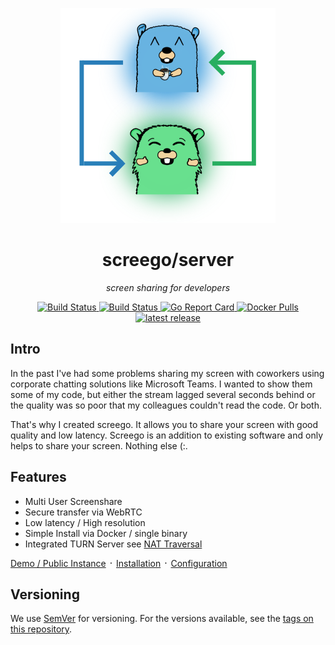 <p align="center">
    <a href="https://screego.net">
        <img src="docs/logo.png" />
    </a>
</p>


<h1 align="center">screego/server</h1>
<p align="center"><i>screen sharing for developers</i></p>

<p align="center">
    <a href="https://github.com/breadchris/share/graveyard/screenshare/actions?query=workflow%3Abuild">
        <img alt="Build Status" src="https://github.com/breadchris/share/graveyard/screenshare/workflows/build/badge.svg">
    </a> 
    <a href="https://github.com/breadchris/share/graveyard/screenshare/pkgs/container/server">
        <img alt="Build Status" src="https://img.shields.io/badge/dynamic/json?url=https%3A%2F%2Fraw.githubusercontent.com%2Fipitio%2Fghcr-pulls%2Fmaster%2Findex.json&query=%24%5B%3F(%40.owner%3D%3D%22screego%22%20%26%26%20%40.repo%3D%3D%22server%22%20%26%26%20%40.image%3D%3D%22server%22)%5D.pulls&logo=github&label=pulls">
    </a> 
    <a href="https://goreportcard.com/report/github.com/breadchris/share/graveyard/screenshare">
        <img alt="Go Report Card" src="https://goreportcard.com/badge/github.com/breadchris/share/graveyard/screenshare">
    </a>
    <a href="https://hub.docker.com/r/screego/server">
        <img alt="Docker Pulls" src="https://img.shields.io/docker/pulls/screego/server.svg">
    </a>
    <a href="https://github.com/breadchris/share/graveyard/screenshare/releases/latest">
        <img alt="latest release" src="https://img.shields.io/github/release/screego/server.svg">
    </a>
</p>

## Intro

In the past I've had some problems sharing my screen with coworkers using
corporate chatting solutions like Microsoft Teams. I wanted to show them some
of my code, but either the stream lagged several seconds behind or the quality
was so poor that my colleagues couldn't read the code. Or both.

That's why I created screego. It allows you to share your screen with good
quality and low latency. Screego is an addition to existing software and 
only helps to share your screen. Nothing else (:.

## Features

* Multi User Screenshare
* Secure transfer via WebRTC
* Low latency / High resolution
* Simple Install via Docker / single binary
* Integrated TURN Server see [NAT Traversal](https://screego.net/#/nat-traversal)

[Demo / Public Instance](https://app.screego.net/) ᛫ [Installation](https://screego.net/#/install) ᛫ [Configuration](https://screego.net/#/config) 

## Versioning

We use [SemVer](http://semver.org/) for versioning. For the versions available, see the
[tags on this repository](https://github.com/breadchris/share/graveyard/screenshare/tags).
